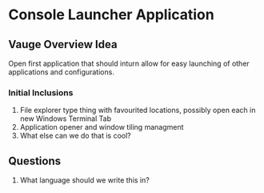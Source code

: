 # Console Launcher Application
## Vauge Overview Idea
Open first application that should inturn allow for easy launching of other applications and configurations.

### Initial Inclusions
1. File explorer type thing with favourited locations, possibly open each in new Windows Terminal Tab
2. Application opener and window tiling managment
3. What else can we do that is cool?

## Questions
1. What language should we write this in?
